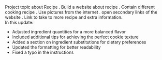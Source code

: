 Project topic about Recipe .
Build a website about recipe .
Contain different cooking recipe .
Use pictures from the internet .
open secondary links of the  website .
Link to take to more recipe and extra information.	
In this update:
- Adjusted ingredient quantities for a more balanced flavor
- Included additional tips for achieving the perfect cookie texture
- Added a section on ingredient substitutions for dietary preferences
- Updated the formatting for better readability
- Fixed a typo in the instructions
